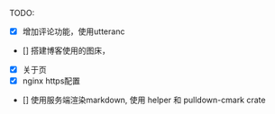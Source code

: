 TODO:

 - [x] 增加评论功能，使用utteranc
 - [] 搭建博客使用的图床，
 - [x] 关于页
 - [x] nginx https配置
 - [] 使用服务端渲染markdown, 使用 helper 和 pulldown-cmark crate